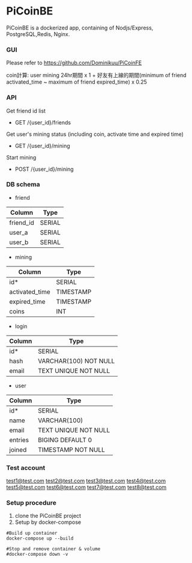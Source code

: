 # PiCoinBE

  PiCoinBE is a dockerized app, containing of Nodjs/Express, PostgreSQL,Redis, Nginx.

### GUI
Please refer to https://github.com/Dominikuu/PiCoinFE

coin計算: user mining 24hr期間 x 1 + 好友有上線的期間(minimum of friend activated_time ~ maximum of friend expired_time) x 0.25



### API
Get friend id list
- GET /{user_id}/friends

Get user's mining status (including coin, activate time and expired time)
- GET /{user_id}/mining

Start mining
- POST /{user_id}/mining

### DB schema
- friend

| Column    | Type   |
|-----------|--------|
| friend_id | SERIAL |
| user_a    | SERIAL |
| user_b    | SERIAL |

- mining

| Column         | Type      |
|----------------|-----------|
| id*            | SERIAL    |
| activated_time | TIMESTAMP |
| expired_time   | TIMESTAMP |
| coins          | INT       |

- login

| Column | Type                  |
|--------|-----------------------|
| id*    | SERIAL                |
| hash   | VARCHAR(100) NOT NULL |
| email  | TEXT UNIQUE NOT NULL  |

- user

| Column  | Type                 |
|---------|----------------------|
| id*     | SERIAL               |
| name    | VARCHAR(100)         |
| email   | TEXT UNIQUE NOT NULL |
| entries | BIGING DEFAULT 0     |
| joined  | TIMESTAMP NOT NULL   |

### Test account

test1@test.com
test2@test.com
test3@test.com
test4@test.com
test5@test.com
test6@test.com
test7@test.com
test8@test.com

### Setup procedure
1. clone the PiCoinBE project
2. Setup by docker-compose

```
#Build up container
docker-compose up --build

#Stop and remove container & volume
#docker-compose down -v
```
